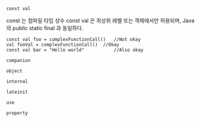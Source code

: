 `const val`

const 는 컴파일 타임 상수
const val 은 최상위 레벨 또는 객체에서만 허용되며, Java의 public static final 과 동일하다.

```
const val foo = complexFunctionCall()   //Not okay
val fooVal = complexFunctionCall()  //Okay
const val bar = "Hello world"           //Also okay
```

`companion`


`object`


`internal`

`lateinit`

`use`

`property`
